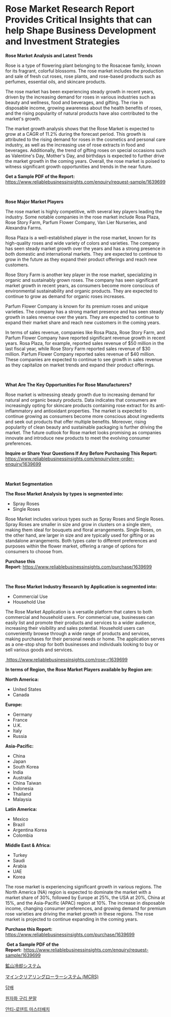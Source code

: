 <p><h1>Rose Market Research Report Provides Critical Insights that can help Shape Business Development and Investment Strategies</h1></p><p><strong>Rose Market Analysis and Latest Trends</strong></p>
<p><p>Rose is a type of flowering plant belonging to the Rosaceae family, known for its fragrant, colorful blossoms. The rose market includes the production and sale of fresh cut roses, rose plants, and rose-based products such as perfumes, essential oils, and skincare products.</p><p>The rose market has been experiencing steady growth in recent years, driven by the increasing demand for roses in various industries such as beauty and wellness, food and beverages, and gifting. The rise in disposable income, growing awareness about the health benefits of roses, and the rising popularity of natural products have also contributed to the market's growth.</p><p>The market growth analysis shows that the Rose Market is expected to grow at a CAGR of 11.2% during the forecast period. This growth is attributed to the rising demand for roses in the cosmetics and personal care industry, as well as the increasing use of rose extracts in food and beverages. Additionally, the trend of gifting roses on special occasions such as Valentine's Day, Mother's Day, and birthdays is expected to further drive the market growth in the coming years. Overall, the rose market is poised to witness significant growth opportunities and trends in the near future.</p></p>
<p><strong>Get a Sample PDF of the Report:&nbsp;</strong> <a href="https://www.reliablebusinessinsights.com/enquiry/request-sample/1639699">https://www.reliablebusinessinsights.com/enquiry/request-sample/1639699</a></p>
<p>&nbsp;</p>
<p><strong>Rose Major Market Players</strong></p>
<p><p>The rose market is highly competitive, with several key players leading the industry. Some notable companies in the rose market include Rosa Plaza, Rose Story Farm, Parfum Flower Company, Van Lier Nurseries, and Alexandra Farms. </p><p>Rosa Plaza is a well-established player in the rose market, known for its high-quality roses and wide variety of colors and varieties. The company has seen steady market growth over the years and has a strong presence in both domestic and international markets. They are expected to continue to grow in the future as they expand their product offerings and reach new customers.</p><p>Rose Story Farm is another key player in the rose market, specializing in organic and sustainably grown roses. The company has seen significant market growth in recent years, as consumers become more conscious of environmental sustainability and organic products. They are expected to continue to grow as demand for organic roses increases.</p><p>Parfum Flower Company is known for its premium roses and unique varieties. The company has a strong market presence and has seen steady growth in sales revenue over the years. They are expected to continue to expand their market share and reach new customers in the coming years.</p><p>In terms of sales revenue, companies like Rosa Plaza, Rose Story Farm, and Parfum Flower Company have reported significant revenue growth in recent years. Rosa Plaza, for example, reported sales revenue of $50 million in the last fiscal year, while Rose Story Farm reported sales revenue of $30 million. Parfum Flower Company reported sales revenue of $40 million. These companies are expected to continue to see growth in sales revenue as they capitalize on market trends and expand their product offerings.</p></p>
<p>&nbsp;</p>
<p><strong>What Are The Key Opportunities For Rose Manufacturers?</strong></p>
<p><p>Rose market is witnessing steady growth due to increasing demand for natural and organic beauty products. Data indicates that consumers are increasingly opting for skincare products containing rose extract for its anti-inflammatory and antioxidant properties. The market is expected to continue growing as consumers become more conscious about ingredients and seek out products that offer multiple benefits. Moreover, rising popularity of clean beauty and sustainable packaging is further driving the market. The future outlook for Rose market looks promising as companies innovate and introduce new products to meet the evolving consumer preferences.</p></p>
<p><strong>Inquire or Share Your Questions If Any Before Purchasing This Report:</strong> <a href="https://www.reliablebusinessinsights.com/enquiry/pre-order-enquiry/1639699">https://www.reliablebusinessinsights.com/enquiry/pre-order-enquiry/1639699</a></p>
<p>&nbsp;</p>
<p><strong>Market Segmentation</strong></p>
<p><strong>The Rose Market Analysis by types is segmented into:</strong></p>
<p><ul><li>Spray Roses</li><li>Single Roses</li></ul></p>
<p><p>Rose Market includes various types such as Spray Roses and Single Roses. Spray Roses are smaller in size and grow in clusters on a single stem, making them ideal for bouquets and floral arrangements. Single Roses, on the other hand, are larger in size and are typically used for gifting or as standalone arrangements. Both types cater to different preferences and purposes within the flower market, offering a range of options for consumers to choose from.</p></p>
<p><strong>Purchase this Report:&nbsp;</strong><a href="https://www.reliablebusinessinsights.com/purchase/1639699">https://www.reliablebusinessinsights.com/purchase/1639699</a></p>
<p>&nbsp;</p>
<p><strong>The Rose Market Industry Research by Application is segmented into:</strong></p>
<p><ul><li>Commercial Use</li><li>Household Use</li></ul></p>
<p><p>The Rose Market Application is a versatile platform that caters to both commercial and household users. For commercial use, businesses can easily list and promote their products and services to a wider audience, increasing their visibility and sales potential. Household users can conveniently browse through a wide range of products and services, making purchases for their personal needs or home. The application serves as a one-stop shop for both businesses and individuals looking to buy or sell various goods and services.</p></p>
<p><a href="https://www.reliablebusinessinsights.com/rose-r1639699">&nbsp;https://www.reliablebusinessinsights.com/rose-r1639699</a></p>
<p><strong>In terms of Region, the Rose Market Players available by Region are:</strong></p>
<p>
    <p> <strong> North America: </strong>
        <ul>
            <li>United States</li>
            <li>Canada</li>
        </ul>
        </p> 
    <p> <strong> Europe: </strong>
        <ul>
            <li>Germany</li>
            <li>France</li>
            <li>U.K.</li>
            <li>Italy</li>
            <li>Russia</li>
        </ul>
        </p> 
    <p> <strong> Asia-Pacific: </strong>
        <ul>
            <li>China</li>
            <li>Japan</li>
            <li>South Korea</li>
            <li>India</li>
            <li>Australia</li>
            <li>China Taiwan</li>
            <li>Indonesia</li>
            <li>Thailand</li>
            <li>Malaysia</li>
        </ul>
        </p> 
    <p> <strong> Latin America: </strong>
        <ul>
            <li>Mexico</li>
            <li>Brazil</li>
            <li>Argentina Korea</li>
            <li>Colombia</li>
        </ul>
        </p> 
    <p> <strong> Middle East & Africa: </strong>
        <ul>
            <li>Turkey</li>
            <li>Saudi</li>
            <li>Arabia</li>
            <li>UAE</li>
            <li>Korea</li>
        </ul>
    </p>
    </p>
<p><p>The rose market is experiencing significant growth in various regions. The North America (NA) region is expected to dominate the market with a market share of 30%, followed by Europe at 25%, the USA at 20%, China at 15%, and the Asia-Pacific (APAC) region at 10%. The increase in disposable income, changing consumer preferences, and growing demand for premium rose varieties are driving the market growth in these regions. The rose market is projected to continue expanding in the coming years.</p></p>
<p><strong>Purchase this Report: </strong><a href="https://www.reliablebusinessinsights.com/purchase/1639699">https://www.reliablebusinessinsights.com/purchase/1639699</a></p>
<p>&nbsp;<strong>Get a Sample PDF of the Report:&nbsp;&nbsp;</strong><a href="https://www.reliablebusinessinsights.com/enquiry/request-sample/1639699">https://www.reliablebusinessinsights.com/enquiry/request-sample/1639699</a></p>
<p><strong></strong></p>
<p><p><a href="https://github.com/qwpelcjko9242629/Market-Research-Report-List-2/blob/main/1491664119839.md">鉱山冷却システム</a></p><p><a href="https://github.com/AhmadMann1950/Market-Research-Report-List-1/blob/main/7615987119838.md">マインクリアリングローラーシステム (MCRS)</a></p><p><a href="https://medium.com/@deborahward03/%EB%8B%B4%EB%B0%B0-%EC%8B%9C%EC%9E%A5-%EC%A1%B0%EC%82%AC-%EB%B3%B4%EA%B3%A0%EC%84%9C%EC%97%90%EB%8A%94-2024%EB%85%84%EB%B6%80%ED%84%B0-2031%EB%85%84%EA%B9%8C%EC%A7%80-%EC%98%88%EC%B8%A1%EB%90%9C-cagr-%EC%84%B1%EC%9E%A5%EB%A5%A0%EC%9D%84-%ED%8F%AC%ED%95%A8%ED%95%9C-%EC%8B%9C%EC%9E%A5-%EA%B7%9C%EB%AA%A8-%EC%A0%90%EC%9C%A0%EC%9C%A8-%EB%B0%8F-%EB%B6%84%EC%84%9D%EC%9D%B4-%ED%8F%AC%ED%95%A8%EB%90%98%EC%96%B4-%EC%9E%88%EC%8A%B5%EB%8B%88%EB%8B%A4-f7949709b301">담배</a></p><p><a href="https://medium.com/@staceyhilll80/%EB%B6%84%EC%84%9D-%EC%9B%90%EC%9E%90%ED%99%94-%EA%B5%AC%EB%A6%AC-%EB%B6%84%EB%A7%90-%EC%8B%9C%EC%9E%A5-%EC%97%AD%ED%95%99-%EB%B0%8F-%EC%84%B1%EC%9E%A5-%EC%9A%94%EC%9D%B8%EC%9D%84-%EC%98%88%EC%B8%A1%ED%95%98%EA%B3%A0-2024%EB%85%84%EB%B6%80%ED%84%B0-2031%EB%85%84%EA%B9%8C%EC%A7%80-%EA%B8%B0%EA%B0%84%EC%97%90-%EB%8C%80%ED%95%9C-%EC%A0%84%EB%A7%9D-e59cc019b296">원자화 구리 분말</a></p><p><a href="https://github.com/AidenReinger/Market-Research-Report-List-1/blob/main/6668769112340.md">안티-로덴트 마스터배치</a></p></p>